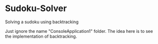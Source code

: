 # Sudoku-Solver
Solving a sudoku using backtracking

Just ignore the name "ConsoleApplication1" folder. The idea here is to see the implementation of backtracking.
